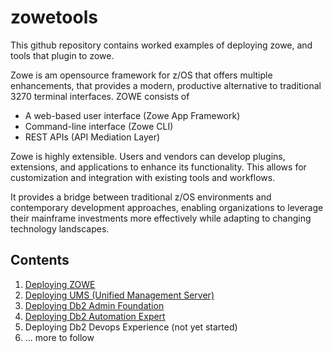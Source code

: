 # zowetools

This github repository contains worked examples of deploying zowe, and tools that plugin to zowe.

Zowe is am opensource framework for z/OS that offers multiple enhancements, that provides a modern, productive alternative to traditional 3270 terminal interfaces.
ZOWE consists of
* A web-based user interface (Zowe App Framework)
* Command-line interface (Zowe CLI)
* REST APIs (API Mediation Layer)

Zowe is highly extensible. Users and vendors can develop plugins, extensions, and applications to enhance its functionality. This allows for customization and integration with existing tools and workflows.

It provides a bridge between traditional z/OS environments and contemporary development approaches, enabling organizations to leverage their mainframe investments more effectively while adapting to changing technology landscapes.

## Contents

1. [Deploying ZOWE](https://github.com/zeditor01/zowetools/blob/main/docs/deploying_zowe.md)
2. [Deploying UMS (Unified Management Server)](https://github.com/zeditor01/zowetools/blob/main/docs/deploying_ums.md)
3. [Deploying Db2 Admin Foundation](https://github.com/zeditor01/zowetools/blob/main/docs/deploying_db2_admin_foundation.md)
4. [Deploying Db2 Automation Expert](https://github.com/zeditor01/zowetools/blob/main/docs/deploying_db2_automation_expert.md)
5. Deploying Db2 Devops Experience (not yet started)
6. ... more to follow




